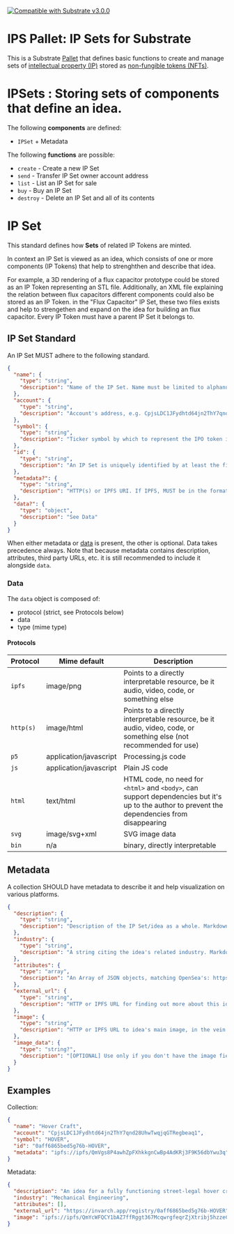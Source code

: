 [![Compatible with Substrate v3.0.0](https://img.shields.io/badge/Substrate-v3.0.0-E6007A)](https://github.com/paritytech/substrate/releases/tag/v3.0.0)

# IPS Pallet: IP Sets for Substrate

This is a Substrate [Pallet](https://substrate.dev/docs/en/knowledgebase/runtime/pallets) that defines basic functions
to create and manage sets of [intellectual property (IP)](https://en.wikipedia.org/wiki/Intellectual_property) stored as [non-fungible tokens (NFTs)](https://en.wikipedia.org/wiki/Non-fungible_token). 

# IPSets : Storing sets of components that define an idea.

The following **components** are defined:
* `IPSet` + Metadata

The following **functions** are possible:
* `create` - Create a new IP Set
* `send` - Transfer IP Set owner account address
* `list` - List an IP Set for sale
* `buy` - Buy an IP Set
* `destroy` - Delete an IP Set and all of its contents

# IP Set

This standard defines how **Sets** of related IP Tokens are minted.

In context an IP Set is viewed as an idea, which consists of one or more components (IP Tokens) that help to strenghthen and describe that idea. 

For example, a 3D rendering of a flux capacitor prototype could be stored as an IP Token representing an STL file.
Additionally, an XML file explaining the relation between flux capacitors different components could also be stored as an IP Token.
in the "Flux Capacitor" IP Set, these two files exists and help to strengethen and expand on the idea for building an flux capacitor.
Every IP Token must have a parent IP Set it belongs to.

## IP Set Standard

An IP Set MUST adhere to the following standard.

```json
{
  "name": {
    "type": "string",
    "description": "Name of the IP Set. Name must be limited to alphanumeric characters. Underscore is allowed as word separator. E.g. HOVER-CRAFT is NOT allowed. HOVER_CRAFT is allowed."
  },
  "account": {
    "type": "string",
    "description": "Account's address, e.g. CpjsLDC1JFydhtd64jn2ThY7qnd28UhwTwqjqGTRegbeaq1. Can be address different from minter."
  },
  "symbol": {
    "type": "string",
    "description": "Ticker symbol by which to represent the IPO token in wallets and UIs, e.g. HOVER"
  },
  "id": {
    "type": "string",
    "description": "An IP Set is uniquely identified by at least the first four and last four bytes of the original issuer's pubkey, combined with the symbol. This prevents anyone but the issuer from reusing the symbol, Example ID: 0aff6865bed5g76b-HOVER."
  },
  "metadata?": {
    "type": "string",
    "description": "HTTP(s) or IPFS URI. If IPFS, MUST be in the format of ipfs://ipfs/HASH"
  },
  "data?": {
    "type": "object",
    "description": "See Data"
  }
}
```

When either metadata or [data](#data) is present, the other is optional. Data takes precedence
always. Note that because metadata contains description, attributes, third party URLs, etc. it is
still recommended to include it alongside `data`.

### Data

The `data` object is composed of:

- protocol (strict, see Protocols below)
- data
- type (mime type)

#### Protocols

| Protocol  | Mime default           | Description                                                                                                                                    |
| --------- | ---------------------- | ---------------------------------------------------------------------------------------------------------------------------------------------- |
| `ipfs`    | image/png              | Points to a directly interpretable resource, be it audio, video, code, or something else                                                       |
| `http(s)` | image/html             | Points to a directly interpretable resource, be it audio, video, code, or something else (not recommended for use)                             |
| `p5`      | application/javascript | Processing.js code                                                                                                                             |
| `js`      | application/javascript | Plain JS code                                                                                                                                  |
| `html`    | text/html              | HTML code, no need for `<html>` and `<body>`, can support dependencies but it's up to the author to prevent the dependencies from disappearing |
| `svg`     | image/svg+xml          | SVG image data                                                                                                                                 |
| `bin`     | n/a                    | binary, directly interpretable                                                                                                                 |

## Metadata

A collection SHOULD have metadata to describe it and help visualization on various platforms.

```json
{
  "description": {
    "type": "string",
    "description": "Description of the IP Set/idea as a whole. Markdown is supported."
  },
  "industry": {
    "type": "string",
    "description": "A string citing the idea's related industry. Markdown is supported."
  },
  "attributes": {
    "type": "array",
    "description": "An Array of JSON objects, matching OpenSea's: https://docs.opensea.io/docs/metadata-standards#section-attributes"
  },
  "external_url": {
    "type": "string",
    "description": "HTTP or IPFS URL for finding out more about this idea. If IPFS, MUST be in the format of ipfs://ipfs/HASH"
  },
  "image": {
    "type": "string",
    "description": "HTTP or IPFS URL to idea's main image, in the vein of og:image. If IPFS, MUST be in the format of ipfs://ipfs/HASH"
  },
  "image_data": {
    "type": "string?",
    "description": "[OPTIONAL] Use only if you don't have the image field (they are mutually exclusive and image takes precedence). Raw base64 or SVG data for the image. If SVG, MUST start with <svg, if base64, MUST start with base64:"
  }
}
```

## Examples

Collection:

```json
{
  "name": "Hover Craft",
  "account": "CpjsLDC1JFydhtd64jn2ThY7qnd28UhwTwqjqGTRegbeaq1",
  "symbol": "HOVER",
  "id": "0aff6865bed5g76b-HOVER",
  "metadata": "ipfs://ipfs/QmVgs8P4awhZpFXhkkgnCwBp4AdKRj3F9K56dbYwu3q"
}
```

Metadata:

```json
{
  "description": "An idea for a fully functioning street-legal hover craft!",
  "industry": "Mechanical Engineering",
  "attributes": [],
  "external_url": "https://invarch.app/registry/0aff6865bed5g76b-HOVER",
  "image": "ipfs://ipfs/QmYcWFQCY1bAZ7ffRggt367McqwrgfeqrZjXtribj5hzzeCWQ"
}
```
